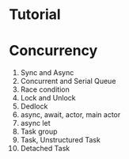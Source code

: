 # Tutorial

# Concurrency 
1. Sync and Async
2. Concurrent and Serial Queue
3. Race condition
4. Lock and Unlock
5. Dedlock
6. async, await, actor, main actor
7. async let
8. Task group
9. Task, Unstructured Task
10. Detached Task
